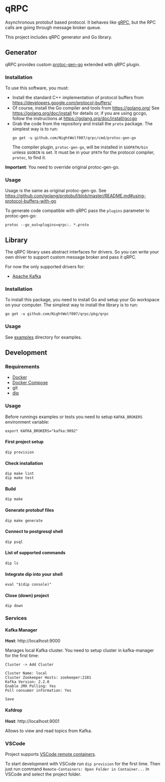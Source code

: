 # qRPC
Asynchronous protobuf based protocol.
It behaves like [gRPC](https://grpc.io/), but the RPC calls are going through message broker queue.

This project includes qRPC generator and Go library.

## Generator

qRPC provides custom [protoc-gen-go](https://github.com/golang/protobuf/tree/master/protoc-gen-go) extended with qRPC plugin.

### Installation

To use this software, you must:
- Install the standard C++ implementation of protocol buffers from
	https://developers.google.com/protocol-buffers/
- Of course, install the Go compiler and tools from
	https://golang.org/
  See
	https://golang.org/doc/install
  for details or, if you are using gccgo, follow the instructions at
	https://golang.org/doc/install/gccgo
- Grab the code from the repository and install the `proto` package.
  The simplest way is to run:
  ```
  go get -u github.com/NightWolf007/qrpc/cmd/protoc-gen-go
  ```
  The compiler plugin, `protoc-gen-go`, will be installed in `$GOPATH/bin`
  unless `$GOBIN` is set. It must be in your `$PATH` for the protocol
  compiler, `protoc`, to find it.

**Important**: You need to override original protoc-gen-go.

### Usage

Usage is the same as original protoc-gen-go. See https://github.com/golang/protobuf/blob/master/README.md#using-protocol-buffers-with-go

To generate code compatible with qRPC pass the `plugins` parameter to protoc-gen-go:

```shell
protoc --go_out=plugins=qrpc:. *.proto
```

## Library

The qRPC library uses abstract interfaces for drivers.
So you can write your own driver to support custom message broker and pass it qRPC.

For now the only supported drivers for:
- [Apache Kafka](https://kafka.apache.org/)

### Installation

To install this package, you need to install Go and setup your Go workspace on your computer. The simplest way to install the library is to run:

```shell
go get -u github.com/NightWolf007/qrpc/pkg/qrpc
```

### Usage

See [examples](examples) directory for examples.

## Development

### Requirements

- [Docker](https://docs.docker.com)
- [Docker Compose](https://docs.docker.com/compose/install)
- git
- [dip](https://github.com/bibendi/dip)

### Usage

Before runnings examples or tests you need to setup `KAFKA_BROKERS` environment variable:

```shell
export KAFKA_BROKERS="kafka:9092"
```

#### First project setup

```shell
dip provision
```

#### Check installation

```shell
dip make lint
dip make test
```

#### Build

```shell
dip make
```

#### Generate protobuf files

```shell
dip make generate
```

#### Connect to postgresql shell

```shell
dip psql
```

#### List of supported commands
```shell
dip ls
```

#### Integrate dip into your shell
```shell
eval "$(dip console)"
```

#### Close (down) project
```shell
dip down
```

### Services

#### Kafka Manager

**Host**: http://localhost:9000

Manages local Kafka cluster.
You need to setup cluster in kafka-manager for the first time:
```
Cluster -> Add Cluster

Cluster Name: local
Cluster Zookeeper Hosts: zookeeper:2181
Kafka Version: 2.2.0
Enable JMX Polling: Yes
Poll consumer information: Yes

Save
```

#### Kafdrop

**Host**: http://localhost:9001

Allows to view and read topics from Kafka.

### VSCode

Project supports [VSCode remote containers](https://code.visualstudio.com/docs/remote/containers).

To start development with VSCode run `dip provision` for the first time.
Then just run command `Remote-Containers: Open Folder in Container...` in VSCode and select the project folder.
